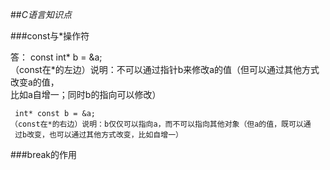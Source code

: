 ##*C语言知识点*

###const与*操作符

答：  const int* b = &a;    
    （const在*的左边）说明：不可以通过指针b来修改a的值（但可以通过其他方式改变a的值，   
     比如a自增一；同时b的指向可以修改）     
     
     int* const b = &a;
    （const在*的右边）说明：b仅仅可以指向a，而不可以指向其他对象（但a的值，既可以通    
     过b改变，也可以通过其他方式改变，比如自增一）   
     
###break的作用

